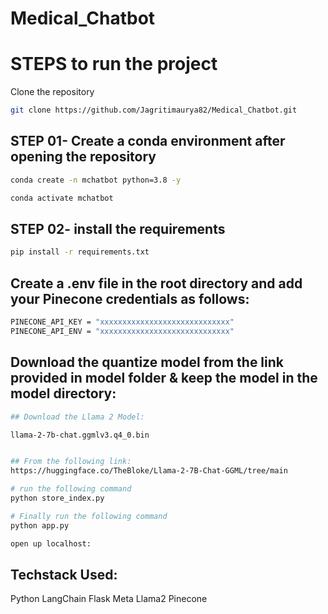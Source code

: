 # Medical_Chatbot

# STEPS to run the project

Clone the repository
```bash
git clone https://github.com/Jagritimaurya82/Medical_Chatbot.git
```
 
## STEP 01- Create a conda environment after opening the repository

```bash
conda create -n mchatbot python=3.8 -y
```

```bash
conda activate mchatbot  
```

## STEP 02- install the requirements
```bash
pip install -r requirements.txt
```

## Create a .env file in the root directory and add your Pinecone credentials as follows:
```bash
PINECONE_API_KEY = "xxxxxxxxxxxxxxxxxxxxxxxxxxxxx"
PINECONE_API_ENV = "xxxxxxxxxxxxxxxxxxxxxxxxxxxxx"
```

## Download the quantize model from the link provided in model folder & keep the model in the model directory:
```bash
## Download the Llama 2 Model:

llama-2-7b-chat.ggmlv3.q4_0.bin


## From the following link:
https://huggingface.co/TheBloke/Llama-2-7B-Chat-GGML/tree/main
```

```bash
# run the following command
python store_index.py
```
```bash
# Finally run the following command
python app.py
```
```bash
open up localhost:
```
## Techstack Used:
Python
LangChain
Flask
Meta Llama2
Pinecone
